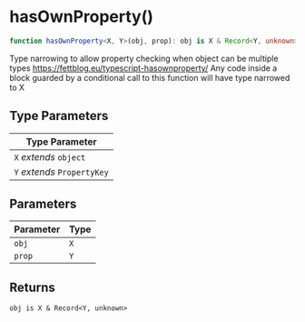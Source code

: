 # hasOwnProperty()

```ts
function hasOwnProperty<X, Y>(obj, prop): obj is X & Record<Y, unknown>;
```

Type narrowing to allow property checking when object can be multiple types
https://fettblog.eu/typescript-hasownproperty/
Any code inside a block guarded by a conditional call to this function will have type narrowed to X

## Type Parameters

| Type Parameter              |
| --------------------------- |
| `X` _extends_ `object`      |
| `Y` _extends_ `PropertyKey` |

## Parameters

| Parameter | Type |
| --------- | ---- |
| `obj`     | `X`  |
| `prop`    | `Y`  |

## Returns

`obj is X & Record<Y, unknown>`
